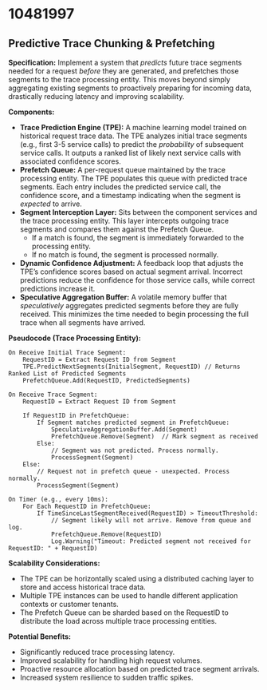 # 10481997

## Predictive Trace Chunking & Prefetching

**Specification:** Implement a system that *predicts* future trace segments needed for a request *before* they are generated, and prefetches those segments to the trace processing entity. This moves beyond simply aggregating existing segments to proactively preparing for incoming data, drastically reducing latency and improving scalability.

**Components:**

*   **Trace Prediction Engine (TPE):** A machine learning model trained on historical request trace data. The TPE analyzes initial trace segments (e.g., first 3-5 service calls) to predict the *probability* of subsequent service calls. It outputs a ranked list of likely next service calls with associated confidence scores.
*   **Prefetch Queue:** A per-request queue maintained by the trace processing entity. The TPE populates this queue with predicted trace segments.  Each entry includes the predicted service call, the confidence score, and a timestamp indicating when the segment is *expected* to arrive.
*   **Segment Interception Layer:** Sits between the component services and the trace processing entity. This layer intercepts outgoing trace segments and compares them against the Prefetch Queue.
    *   If a match is found, the segment is immediately forwarded to the processing entity.
    *   If no match is found, the segment is processed normally.
*   **Dynamic Confidence Adjustment:** A feedback loop that adjusts the TPE’s confidence scores based on actual segment arrival. Incorrect predictions reduce the confidence for those service calls, while correct predictions increase it.
*   **Speculative Aggregation Buffer:** A volatile memory buffer that *speculatively* aggregates predicted segments before they are fully received. This minimizes the time needed to begin processing the full trace when all segments have arrived.

**Pseudocode (Trace Processing Entity):**

```
On Receive Initial Trace Segment:
    RequestID = Extract Request ID from Segment
    TPE.PredictNextSegments(InitialSegment, RequestID) // Returns Ranked List of Predicted Segments
    PrefetchQueue.Add(RequestID, PredictedSegments)

On Receive Trace Segment:
    RequestID = Extract Request ID from Segment

    If RequestID in PrefetchQueue:
        If Segment matches predicted segment in PrefetchQueue:
            SpeculativeAggregationBuffer.Add(Segment)
            PrefetchQueue.Remove(Segment)  // Mark segment as received
        Else:
            // Segment was not predicted. Process normally.
            ProcessSegment(Segment)
    Else:
        // Request not in prefetch queue - unexpected. Process normally.
        ProcessSegment(Segment)

On Timer (e.g., every 10ms):
    For Each RequestID in PrefetchQueue:
        If TimeSinceLastSegmentReceived(RequestID) > TimeoutThreshold:
            // Segment likely will not arrive. Remove from queue and log.
            PrefetchQueue.Remove(RequestID)
            Log.Warning("Timeout: Predicted segment not received for RequestID: " + RequestID)
```

**Scalability Considerations:**

*   The TPE can be horizontally scaled using a distributed caching layer to store and access historical trace data.
*   Multiple TPE instances can be used to handle different application contexts or customer tenants.
*   The Prefetch Queue can be sharded based on the RequestID to distribute the load across multiple trace processing entities.

**Potential Benefits:**

*   Significantly reduced trace processing latency.
*   Improved scalability for handling high request volumes.
*   Proactive resource allocation based on predicted trace segment arrivals.
*   Increased system resilience to sudden traffic spikes.